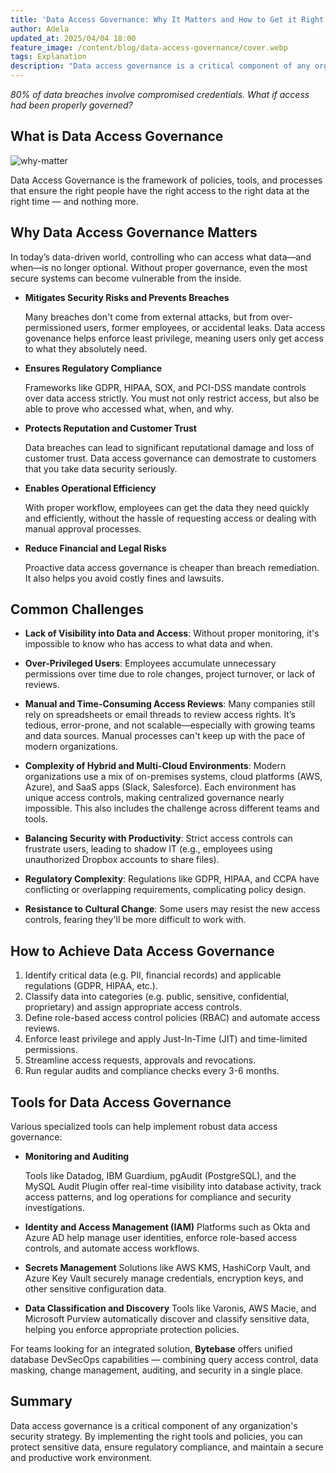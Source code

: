 ```yaml
---
title: 'Data Access Governance: Why It Matters and How to Get it Right'
author: Adela
updated_at: 2025/04/04 18:00
feature_image: /content/blog/data-access-governance/cover.webp
tags: Explanation
description: "Data access governance is a critical component of any organization's security strategy. By implementing the right tools and policies, you can protect sensitive data, ensure regulatory compliance, and maintain a secure and productive work environment."
---
```


_80% of data breaches involve compromised credentials. What if access had been properly governed?_

## What is Data Access Governance

![why-matter](/content/blog/data-access-governance/why-matter.webp)

Data Access Governance is the framework of policies, tools, and processes that ensure the right people have the right access to the right data at the right time — and nothing more.

## Why Data Access Governance Matters

In today’s data-driven world, controlling who can access what data—and when—is no longer optional. Without proper governance, even the most secure systems can become vulnerable from the inside.

- **Mitigates Security Risks and Prevents Breaches**

  Many breaches don't come from external attacks, but from over-permissioned users, former employees, or accidental leaks. Data access govenance helps enforce least privilege, meaning users only get access to what they absolutely need.

- **Ensures Regulatory Compliance**

  Frameworks like GDPR, HIPAA, SOX, and PCI-DSS mandate controls over data access strictly. You must not only restrict access, but also be able to prove who accessed what, when, and why.

- **Protects Reputation and Customer Trust**

  Data breaches can lead to significant reputational damage and loss of customer trust. Data access governance can demostrate to customers that you take data security seriously.

- **Enables Operational Efficiency**

  With proper workflow, employees can get the data they need quickly and efficiently, without the hassle of requesting access or dealing with manual approval processes.

- **Reduce Financial and Legal Risks**

  Proactive data access governance is cheaper than breach remediation. It also helps you avoid costly fines and lawsuits.

## Common Challenges

- **Lack of Visibility into Data and Access**: Without proper monitoring, it's impossible to know who has access to what data and when.

- **Over-Privileged Users**: Employees accumulate unnecessary permissions over time due to role changes, project turnover, or lack of reviews.

- **Manual and Time-Consuming Access Reviews**: Many companies still rely on spreadsheets or email threads to review access rights. It’s tedious, error-prone, and not scalable—especially with growing teams and data sources. Manual processes can't keep up with the pace of modern organizations.

- **Complexity of Hybrid and Multi-Cloud Environments**: Modern organizations use a mix of on-premises systems, cloud platforms (AWS, Azure), and SaaS apps (Slack, Salesforce). Each environment has unique access controls, making centralized governance nearly impossible. This also includes the challenge across different teams and tools.

- **Balancing Security with Productivity**: Strict access controls can frustrate users, leading to shadow IT (e.g., employees using unauthorized Dropbox accounts to share files).

- **Regulatory Complexity**: Regulations like GDPR, HIPAA, and CCPA have conflicting or overlapping requirements, complicating policy design.

- **Resistance to Cultural Change**: Some users may resist the new access controls, fearing they'll be more difficult to work with.

## How to Achieve Data Access Governance

1. Identify critical data (e.g. PII, financial records) and applicable regulations (GDPR, HIPAA, etc.).
1. Classify data into categories (e.g. public, sensitive, confidential, proprietary) and assign appropriate access controls.
1. Define role-based access control policies (RBAC) and automate access reviews.
1. Enforce least privilege and apply Just-In-Time (JIT) and time-limited permissions.
1. Streamline access requests, approvals and revocations.
1. Run regular audits and compliance checks every 3-6 months.

## Tools for Data Access Governance

Various specialized tools can help implement robust data access governance:

- **Monitoring and Auditing**

  Tools like Datadog, IBM Guardium, pgAudit (PostgreSQL), and the MySQL Audit Plugin offer real-time visibility into database activity, track access patterns, and log operations for compliance and security investigations.

- **Identity and Access Management (IAM)**
  Platforms such as Okta and Azure AD help manage user identities, enforce role-based access controls, and automate access workflows.

- **Secrets Management**
  Solutions like AWS KMS, HashiCorp Vault, and Azure Key Vault securely manage credentials, encryption keys, and other sensitive configuration data.

- **Data Classification and Discovery**
  Tools like Varonis, AWS Macie, and Microsoft Purview automatically discover and classify sensitive data, helping you enforce appropriate protection policies.

For teams looking for an integrated solution, **Bytebase** offers unified database DevSecOps capabilities — combining query access control, data masking, change management, auditing, and security in a single place.

## Summary

Data access governance is a critical component of any organization's security strategy. By implementing the right tools and policies, you can protect sensitive data, ensure regulatory compliance, and maintain a secure and productive work environment.
